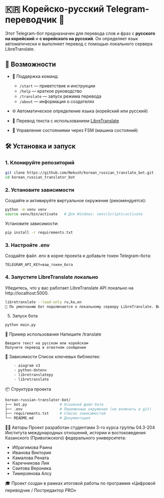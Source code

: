 ﻿# 🇰🇷 Корейско-русский Telegram-переводчик 🤖

Этот Telegram-бот предназначен для перевода слов и фраз с **русского на корейский** и **с корейского на русский**. Он определяет язык автоматически и выполняет перевод с помощью локального сервера LibreTranslate.

## 🚀 Возможности

- 📌 Поддержка команд:
  - `/start` — приветствие и инструкции
  - `/help` — краткое руководство
  - `/translate` — запуск режима перевода
  - `/about` — информация о создателях

- 🌐 Автоматическое определение языка (корейский или русский)
- 🔄 Перевод текста с использованием [LibreTranslate](https://github.com/LibreTranslate/LibreTranslate)
- 🧠 Управление состояниями через FSM (машина состояний)

## 🛠️ Установка и запуск

### 1. Клонируйте репозиторий

```bash
git clone https://github.com/Nekush/korean_russian_translate_bot.git
cd korean_russian_translator_bot
```

### 2. Установите зависимости
Создайте и активируйте виртуальное окружение (рекомендуется):

```bash
python -m venv venv
source venv/bin/activate   # Для Windows: venv\Scripts\activate
```
Установите зависимости:

```bash
pip install -r requirements.txt
```
### 3. Настройте .env
Создайте файл .env в корне проекта и добавьте токен Telegram-бота:

```.env
TELEGRAM_API_KEY=ваш_токен_бота
```
### 4. Запустите LibreTranslate локально
Убедитесь, что у вас работает LibreTranslate API локально на http://localhost:5000.


```bash
libretranslate --load-only ru,ko,en
📝 По умолчанию бот подключается к локальному серверу LibreTranslate. Вы можете изменить URL в коде при необходимости.
```
5. Запуск бота
```bash
python main.py
```

🧪 Пример использования
Напишите /translate
```
Введите текст на русском или корейском
Получите перевод в ответном сообщении
```
🧾 Зависимости
Список ключевых библиотек:
```bash
    - aiogram v3
    - python-dotenv
    - libretranslatepy
    - libretranslate
```
📦 Структура проекта
```bash
korean-russian-translator-bot/
├── bot.py               # Основной файл бота
├── .env                 # Переменные окружения (не включать в git)
├── requirements.txt     # Список зависимостей
└── README.md            # Документация
```

👨‍🎓 Авторы
Проект разработан студентами 3-го курса группы 04.3-204
Института международных отношений, истории и востоковедения
Казанского (Приволжского) федерального университета:

 - Ибрагимова Раина
 - Иванова Виктория
 - Камалова Рената
 - Каречникова Лия
 - Саитова Вероника
 - Тимерзянова Алсу

🎓 Проект создан в рамках итоговой работы по программе
«Цифровой переводчик / Постредактор PRO»
